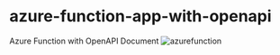 # azure-function-app-with-openapi
Azure Function with OpenAPI Document
![azurefunction](https://github.com/henrymegwai/func-app-with-openapi/assets/4582442/0c4abf14-6de7-40bc-9cc5-76f781fafc1c)

